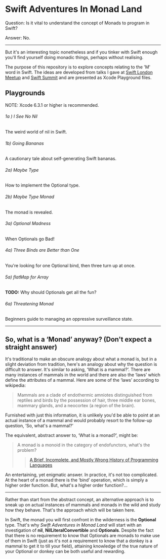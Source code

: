 Swift Adventures In Monad Land
========

Question: Is it vital to understand the concept of Monads to program in Swift?

Answer: No.

* * *

But it's an interesting topic nonetheless and if you tinker with Swift enough you'll find yourself doing monadic things, perhaps without realising.

The purpose of this repository is to explore concepts relating to the 'M' word in Swift. The ideas are developed from talks I gave at [Swift London Meetup](http://www.meetup.com/swiftlondon/) and [Swift Summit](https://www.swiftsummit.com) and are presented as Xcode Playground files.

Playgrounds
---

NOTE: Xcode 6.3.1 or higher is recommended.

###### 1a ) I See No Nil

The weird world of nil in Swift.

###### 1b) Going Bananas

A cautionary tale about self-generating Swift bananas.

###### 2a) Maybe Type

How to implement the Optional type.

###### 2b) Maybe Type Monad

The monad is revealed.

###### 3a) Optional Madness

When Optionals go Bad!

###### 4a) Three Binds are Better than One

You're looking for one Optional bind, then three turn up at once.

###### 5a) flatMap for Array

**TODO:** Why should Optionals get all the fun?

###### 6a) Threatening Monad

Beginners guide to managing an oppressive surveillance state.

* * *

So, what is a ‘Monad’ anyway? (Don't expect a straight answer)
---

It's traditional to make an obscure analogy about what a monad is, but in a slight deviation from tradition, here's an analogy about why the question is difficult to answer. It's similar to asking, ‘What is a mammal?’. There are many instances of mammals in the world and there are also the ‘laws’ which define the attributes of a mammal. Here are some of the ‘laws’ according to wikipedia:

> Mammals are a clade of endothermic amniotes distinguished from reptiles and birds by the possession of hair, three middle ear bones, mammary glands, and a neocortex (a region of the brain).

Furnished with just this information, it is unlikely you'd be able to point at an actual instance of a mammal and would probably resort to the follow-up question, ‘So, what's a mammal?’

The equivalent, abstract answer to, ‘What is a monad?’, might be:

> A monad is a monoid in the category of endofunctors, what's the problem?
>
>> [A Brief, Incomplete, and Mostly Wrong History of Programming Languages](http://james-iry.blogspot.co.uk/2009/05/brief-incomplete-and-mostly-wrong.html)

An entertaining, yet enigmatic answer. In practice, it's not too complicated. At the heart of a monad there is the ‘bind’ operation, which is simply a higher order function. But, what's a higher order function?…

* * *

Rather than start from the abstract concept, an alternative approach is to sneak up on actual instances of mammals and monads in the wild and study how they behave. That's the approach which will be taken here.

In Swift, the monad you will first confront in the wilderness is the **Optional** type. That's why *Swift Adventures in Monad Land* will start with an investigation of **nil**, **NilLiteralConvertible** and **Optionals**. Despite the fact that there is no requirement to know that Optionals are monads to make use of them in Swift (just as it's not a requirement to know that a donkey is a mammal to get it to till your field), attaining knowledge of the true nature of your Optional or donkey can be both useful and rewarding.
